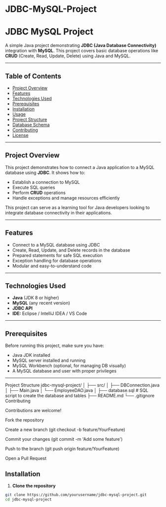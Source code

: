 # JDBC-MySQL-Project

# JDBC MySQL Project

A simple Java project demonstrating **JDBC (Java Database Connectivity)** integration with **MySQL**. This project covers basic database operations like **CRUD** (Create, Read, Update, Delete) using Java and MySQL.

---

## Table of Contents

- [Project Overview](#project-overview)  
- [Features](#features)  
- [Technologies Used](#technologies-used)  
- [Prerequisites](#prerequisites)  
- [Installation](#installation)  
- [Usage](#usage)  
- [Project Structure](#project-structure)  
- [Database Schema](#database-schema)  
- [Contributing](#contributing)  
- [License](#license)  

---

## Project Overview

This project demonstrates how to connect a Java application to a MySQL database using **JDBC**. It shows how to:

- Establish a connection to MySQL
- Execute SQL queries
- Perform **CRUD** operations
- Handle exceptions and manage resources efficiently

This project can serve as a learning tool for Java developers looking to integrate database connectivity in their applications.

---

## Features

- Connect to a MySQL database using JDBC
- Create, Read, Update, and Delete records in the database
- Prepared statements for safe SQL execution
- Exception handling for database operations
- Modular and easy-to-understand code

---

## Technologies Used

- **Java** (JDK 8 or higher)  
- **MySQL** (any recent version)  
- **JDBC API**  
- **IDE:** Eclipse / IntelliJ IDEA / VS Code  

---

## Prerequisites

Before running this project, make sure you have:

- Java JDK installed  
- MySQL server installed and running  
- MySQL Workbench (optional, for managing DB visually)  
- A MySQL database and user with proper privileges  

---
Project Structure
jdbc-mysql-project/
│
├── src/
│   ├── DBConnection.java
│   ├── Main.java
│   └── EmployeeDAO.java
│
├── database.sql       # SQL script to create the database and tables
├── README.md
└── .gitignore
Contributing


Contributions are welcome!

Fork the repository

Create a new branch (git checkout -b feature/YourFeature)

Commit your changes (git commit -m 'Add some feature')

Push to the branch (git push origin feature/YourFeature)

Open a Pull Request





## Installation

1. **Clone the repository**  
```bash
git clone https://github.com/yourusername/jdbc-mysql-project.git
cd jdbc-mysql-project
